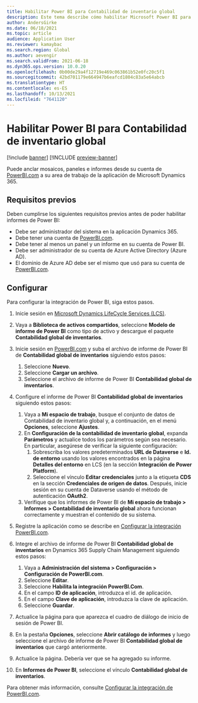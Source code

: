 ```yaml
---
title: Habilitar Power BI para Contabilidad de inventario global
description: Este tema describe cómo habilitar Microsoft Power BI para la Contabilidad de inventario global.
author: AndersGirke
ms.date: 06/18/2021
ms.topic: article
audience: Application User
ms.reviewer: kamaybac
ms.search.region: Global
ms.author: aevengir
ms.search.validFrom: 2021-06-18
ms.dyn365.ops.version: 10.0.20
ms.openlocfilehash: 0b00de29a4f12719e469c063861b52e0fc20c5f1
ms.sourcegitcommit: 42bd701179e664947b6eafcd1804c83a5e64abcb
ms.translationtype: HT
ms.contentlocale: es-ES
ms.lasthandoff: 10/13/2021
ms.locfileid: "7641120"
---
```

# <a name="enable-power-bi-for-global-inventory-accounting"></a>Habilitar Power BI para Contabilidad de inventario global

[!include [banner](../includes/banner.md)]
[!INCLUDE [preview-banner](../includes/preview-banner.md)]

Puede anclar mosaicos, paneles e informes desde su cuenta de [PowerBI.com](https://powerbi.com/) a su area de trabajo de la aplicación de Microsoft Dynamics 365.

## <a name="prerequisites"></a>Requisitos previos

Deben cumplirse los siguientes requisitos previos antes de poder habilitar informes de Power BI:

- Debe ser administrador del sistema en la aplicación Dynamics 365.
- Debe tener una cuenta de [PowerBI.com](https://powerbi.com/).
- Debe tener al menos un panel y un informe en su cuenta de Power BI.
- Debe ser administrador de su cuenta de Azure Active Directory (Azure AD).
- El dominio de Azure AD debe ser el mismo que usó para su cuenta de [PowerBI.com](https://powerbi.com/).

## <a name="setup"></a>Configurar

Para configurar la integración de Power BI, siga estos pasos.

1. Inicie sesión en [Microsoft Dynamics LifeCycle Services (LCS)](https://lcs.dynamics.com/Logon/Index).
1. Vaya a **Biblioteca de activos compartidos**, seleccione **Modelo de informe de Power BI** como tipo de activo y descargue el paquete **Contabilidad global de inventarios**. 
1. Inicie sesión en [PowerBI.com](https://app.powerbi.com/) y suba el archivo de informe de Power BI de **Contabilidad global de inventarios** siguiendo estos pasos:

    1. Seleccione **Nuevo**.
    1. Seleccione **Cargar un archivo**.
    1. Seleccione el archivo de informe de Power BI **Contabilidad global de inventarios**.

1. Configure el informe de Power BI **Contabilidad global de inventarios** siguiendo estos pasos:

    1. Vaya a **Mi espacio de trabajo**, busque el conjunto de datos de Contabilidad de inventario global y, a continuación, en el menú **Opciones**, seleccione **Ajustes**.
    1. En **Configuración de la contabilidad de inventario global**, expanda **Parámetros** y actualice todos los parámetros según sea necesario. En particular, asegúrese de verificar la siguiente configuración:
        1. Sobrescriba los valores predeterminados **URL de Dataverse** e **Id. de entorno** usando los valores encontrados en la página **Detalles del entorno** en LCS (en la sección **Integración de Power Platform**).
        1. Seleccione el vínculo **Editar credenciales** junto a la etiqueta **CDS** en la sección **Credenciales de origen de datos**. Después, inicie sesión en su cuenta de Dataverse usando el método de autenticación **OAuth2**.
    1. Verifique que los informes de Power BI de **Mi espacio de trabajo \> Informes \> Contabilidad de inventario global** ahora funcionan correctamente y muestran el contenido de su sistema.

1. Registre la aplicación como se describe en [Configurar la integración PowerBI.com](../../fin-ops-core/dev-itpro/analytics/configure-power-bi-integration.md#registration-process).
1. Integre el archivo de informe de Power BI **Contabilidad global de inventarios** en Dynamics 365 Supply Chain Management siguiendo estos pasos:

    1. Vaya a **Administración del sistema \> Configuración \> Configuración de PowerBI.com**.
    1. Seleccione **Editar**.
    1. Seleccione **Habilita la integración PowerBI.Com**.
    1. En el campo **ID de aplicación**, introduzca el id. de aplicación.
    1. En el campo **Clave de aplicación**, introduzca la clave de aplicación.
    1. Seleccione **Guardar**.

1. Actualice la página para que aparezca el cuadro de diálogo de inicio de sesión de Power BI.
1. En la pestaña **Opciones**, seleccione **Abrir catálogo de informes** y luego seleccione el archivo de informe de Power BI **Contabilidad global de inventarios** que cargó anteriormente.
1. Actualice la página. Debería ver que se ha agregado su informe.
1. En **Informes de Power BI**, seleccione el vínculo **Contabilidad global de inventarios**.

Para obtener más información, consulte [Configurar la integración de PowerBI.com](../../fin-ops-core/dev-itpro/analytics/configure-power-bi-integration.md).
